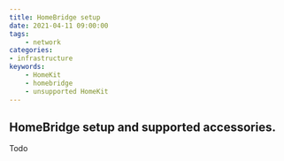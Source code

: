 ```yaml
---
title: HomeBridge setup
date: 2021-04-11 09:00:00
tags:
    - network
categories:
- infrastructure
keywords:
    - HomeKit
    - homebridge
    - unsupported HomeKit
---
```

## HomeBridge setup and supported accessories.
 Todo

